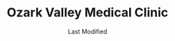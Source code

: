 ---
layout: location-page
date: Last Modified
description: "Local COVID-19 testing is available at Ozark Valley Medical Clinic in Branson, Missouri, USA."
permalink: "locations/missouri/branson/ozark-valley-medical-clinic/"
tags:
  - locations
  - missouri
title: Ozark Valley Medical Clinic
uniqueName: ozark-valley-medical-clinic
state: Missouri
stateAbbr: MO
hood: "Branson"
address: "1140 W State Hwy 76"
city: "Branson"
zip: "65616"
zipsNearby: "65604 65605 65608 65701 65715 65609 65766 65610 65611 65612 65614 65615 65616 65617 65618 65619 65620 65624 65623 65625 65627 65629 65657 65631 65633 65635 65636 65637 65641 65644 65646 65647 65648 64842 65652 65653 65654 65655 65656 65658 64844 65664 65666 65667 65669 65672 65673 65675 65676 65686 65679 65680 65681 64848 65702 65704 65705 65706 65707 65708 65645 65710 65638 65768 65712 65713 65714 65717 65720 65721 65723 65725 65726 65728 65729 65730 65731 65733 65734 64859 65737 65738 65739 65740 65741 64861 65742 65744 64862 65745 65746 65747 65752 65753 65630 65754 65801 65802 65803 65804 65805 65806 65807 65808 65809 65810 65814 65817 65890 65897 65898 65899 65755 64853 64866 64867 65756 65757 65759 65760 65761 65762 65765 65769 65770 65771 65772 65773 64873 64874 65781 65784 72611 72711 72613 72712 72714 72715 72716 72615 72616 72619 72718 72719 72623 72624 72626 72628 72648 72727 72728 72631 72632 72633 72634 72537 72732 72635 72733 72636 72735 72638 72639 72601 72602 72640 72544 72738 72740 72641 72742 72642 72630 72644 72745 72650 72651 72653 72654 72655 72658 72659 72660 72661 72662 72666 72751 72668 72752 72669 72670 72672 72756 72757 72758 72675 72762 72764 72765 72766 72677 72682 72683 72773 72685 72776 72687" 
mapUrl: "http://maps.apple.com/?q=Ozark+Valley+Medical+Clinic&address=1140+W+State+Hwy+76,Branson,Missouri,65616"
locationType: Drive-thru
phone: "417-317-5318"
website: "http://www.ozarkvalleymedical.com/"
onlineBooking: undefined
closed: undefined
closedUpdate: May 23rd, 2020
notes: "By appointment only. Requires phone screen."
days: Contact for hours of operation.
ctaMessage: Learn more
ctaUrl: "http://www.ozarkvalleymedical.com/"
---